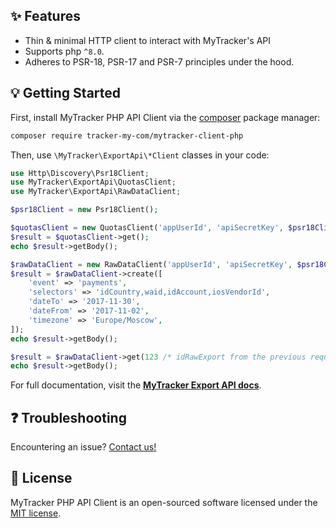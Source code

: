 ## ✨ Features

- Thin & minimal HTTP client to interact with MyTracker's API
- Supports php `^8.0`.
- Adheres to PSR-18, PSR-17 and PSR-7 principles under the hood.

## 💡 Getting Started

First, install MyTracker PHP API Client via the [composer](https://getcomposer.org/) package manager:
```bash
composer require tracker-my-com/mytracker-client-php
```

Then, use `\MyTracker\ExportApi\*Client` classes in your code:

```php
use Http\Discovery\Psr18Client;
use MyTracker\ExportApi\QuotasClient;
use MyTracker\ExportApi\RawDataClient;

$psr18Client = new Psr18Client();

$quotasClient = new QuotasClient('appUserId', 'apiSecretKey', $psr18Client);
$result = $quotasClient->get();
echo $result->getBody();

$rawDataClient = new RawDataClient('appUserId', 'apiSecretKey', $psr18Client);
$result = $rawDataClient->create([
    'event' => 'payments',
    'selectors' => 'idCountry,waid,idAccount,iosVendorId',
    'dateTo' => '2017-11-30',
    'dateFrom' => '2017-11-02',
    'timezone' => 'Europe/Moscow',
]);
echo $result->getBody();

$result = $rawDataClient->get(123 /* idRawExport from the previous request */);
echo $result->getBody();
```

For full documentation, visit the **[MyTracker Export API docs](https://docs.tracker.my.com/api/export-api/about)**.

## ❓ Troubleshooting

Encountering an issue? [Contact us!](https://tracker.my.com/contact)

## 📄 License

MyTracker PHP API Client is an open-sourced software licensed under the [MIT license](LICENSE.md).
